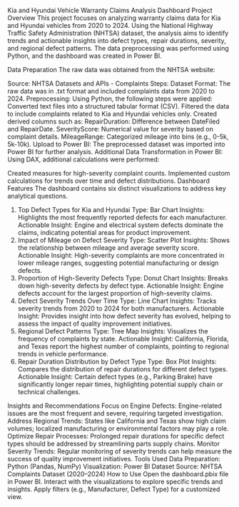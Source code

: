 Kia and Hyundai Vehicle Warranty Claims Analysis Dashboard
Project Overview
This project focuses on analyzing warranty claims data for Kia and Hyundai vehicles from 2020 to 2024. Using the National Highway Traffic Safety Administration (NHTSA) dataset, the analysis aims to identify trends and actionable insights into defect types, repair durations, severity, and regional defect patterns. The data preprocessing was performed using Python, and the dashboard was created in Power BI.

Data Preparation
The raw data was obtained from the NHTSA website:

Source: NHTSA Datasets and APIs - Complaints
Steps:
Dataset Format: The raw data was in .txt format and included complaints data from 2020 to 2024.
Preprocessing: Using Python, the following steps were applied:
Converted text files into a structured tabular format (CSV).
Filtered the data to include complaints related to Kia and Hyundai vehicles only.
Created derived columns such as:
RepairDuration: Difference between DateFiled and RepairDate.
SeverityScore: Numerical value for severity based on complaint details.
MileageRange: Categorized mileage into bins (e.g., 0-5k, 5k-10k).
Upload to Power BI: The preprocessed dataset was imported into Power BI for further analysis.
Additional Data Transformation in Power BI:
Using DAX, additional calculations were performed:

Created measures for high-severity complaint counts.
Implemented custom calculations for trends over time and defect distributions.
Dashboard Features
The dashboard contains six distinct visualizations to address key analytical questions.

1. Top Defect Types for Kia and Hyundai
Type: Bar Chart
Insights: Highlights the most frequently reported defects for each manufacturer.
Actionable Insight: Engine and electrical system defects dominate the claims, indicating potential areas for product improvement.
2. Impact of Mileage on Defect Severity
Type: Scatter Plot
Insights: Shows the relationship between mileage and average severity score.
Actionable Insight: High-severity complaints are more concentrated in lower mileage ranges, suggesting potential manufacturing or design defects.
3. Proportion of High-Severity Defects
Type: Donut Chart
Insights: Breaks down high-severity defects by defect type.
Actionable Insight: Engine defects account for the largest proportion of high-severity claims.
4. Defect Severity Trends Over Time
Type: Line Chart
Insights: Tracks severity trends from 2020 to 2024 for both manufacturers.
Actionable Insight: Provides insight into how defect severity has evolved, helping to assess the impact of quality improvement initiatives.
5. Regional Defect Patterns
Type: Tree Map
Insights: Visualizes the frequency of complaints by state.
Actionable Insight: California, Florida, and Texas report the highest number of complaints, pointing to regional trends in vehicle performance.
6. Repair Duration Distribution by Defect Type
Type: Box Plot
Insights: Compares the distribution of repair durations for different defect types.
Actionable Insight: Certain defect types (e.g., Parking Brake) have significantly longer repair times, highlighting potential supply chain or technical challenges.

Insights and Recommendations
Focus on Engine Defects: Engine-related issues are the most frequent and severe, requiring targeted investigation.
Address Regional Trends: States like California and Texas show high claim volumes; localized manufacturing or environmental factors may play a role.
Optimize Repair Processes: Prolonged repair durations for specific defect types should be addressed by streamlining parts supply chains.
Monitor Severity Trends: Regular monitoring of severity trends can help measure the success of quality improvement initiatives.
Tools Used
Data Preparation: Python (Pandas, NumPy)
Visualization: Power BI
Dataset Source: NHTSA Complaints Dataset (2020–2024)
How to Use
Open the dashboard.pbix file in Power BI.
Interact with the visualizations to explore specific trends and insights.
Apply filters (e.g., Manufacturer, Defect Type) for a customized view.
